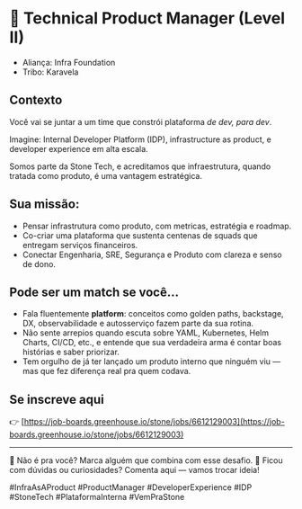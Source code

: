 # 🧭 Technical Product Manager (Level II)

- Aliança: Infra Foundation
- Tribo: Karavela

## Contexto

Você vai se juntar a um time que constrói plataforma *de dev, para dev*.

Imagine: Internal Developer Platform (IDP), infrastructure as product, e developer experience em alta escala.

Somos parte da Stone Tech, e acreditamos que infraestrutura, quando tratada como produto, é uma vantagem estratégica.

## Sua missão:

- Pensar infrastrutura como produto, com metricas, estratégia e roadmap.
- Co-criar uma plataforma que sustenta centenas de squads que entregam serviços financeiros.
- Conectar Engenharia, SRE, Segurança e Produto com clareza e senso de dono.

## Pode ser um match se você...

- Fala fluentemente **platform**: conceitos como golden paths, backstage, DX, observabilidade e autosserviço fazem parte da sua rotina.
- Não sente arrepios quando escuta sobre YAML, Kubernetes, Helm Charts, CI/CD, etc., e entende que sua verdadeira arma é contar boas histórias e saber priorizar.
- Tem orgulho de já ter lançado um produto interno que ninguém viu — mas que fez diferença real pra quem codava.

## Se inscreve aqui 
👉 [https://job-boards.greenhouse.io/stone/jobs/6612129003](https://job-boards.greenhouse.io/stone/jobs/6612129003)

---

🧠 Não é pra você? Marca alguém que combina com esse desafio.
💬 Ficou com dúvidas ou curiosidades? Comenta aqui — vamos trocar ideia!

#InfraAsAProduct #ProductManager #DeveloperExperience #IDP #StoneTech #PlataformaInterna #VemPraStone
